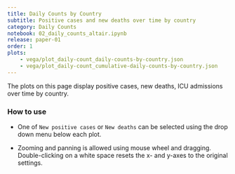 ```yaml
---
title: Daily Counts by Country
subtitle: Positive cases and new deaths over time by country
category: Daily Counts
notebook: 02_daily_counts_altair.ipynb
release: paper-01
order: 1
plots:
    - vega/plot_daily-count_daily-counts-by-country.json
    - vega/plot_daily-count_cumulative-daily-counts-by-country.json
---
```


The plots on this page display positive cases, new deaths, ICU admissions over time by country.

### How to use
- One of `New positive cases` or `New deaths` can be selected using the drop down menu below each plot.

- Zooming and panning is allowed using mouse wheel and dragging. Double-clicking on a white space resets the x- and y-axes to the original settings.